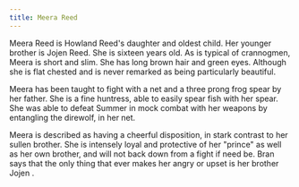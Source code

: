 ```yaml
---
title: Meera Reed
---
```


Meera Reed is Howland Reed's daughter and oldest child. Her younger brother is Jojen Reed. She is sixteen years old. As is typical of crannogmen, Meera is short and slim. She has long brown hair and green eyes. Although she is flat chested and is never remarked as being particularly beautiful.

Meera has been taught to fight with a net and a three prong frog spear by her father. She is a fine huntress, able to easily spear fish with her spear. She was able to defeat Summer in mock combat with her weapons by entangling the direwolf, in her net.

Meera is described as having a cheerful disposition, in stark contrast to her sullen brother. She is intensely loyal and protective of her "prince" as well as her own brother, and will not back down from a fight if need be. Bran says that the only thing that ever makes her angry or upset is her brother Jojen . 


